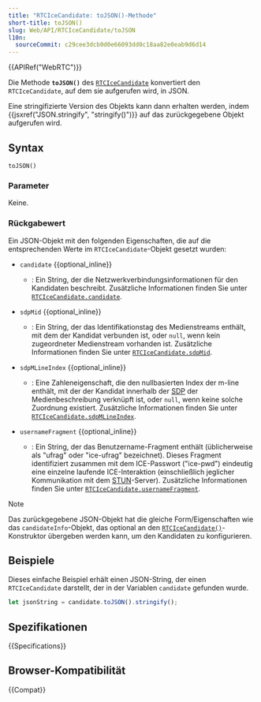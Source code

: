 ```yaml
---
title: "RTCIceCandidate: toJSON()-Methode"
short-title: toJSON()
slug: Web/API/RTCIceCandidate/toJSON
l10n:
  sourceCommit: c29cee3dcb0d0e66093dd0c18aa82e0eab9d6d14
---
```


{{APIRef("WebRTC")}}

Die Methode **`toJSON()`** des [`RTCIceCandidate`](/de/docs/Web/API/RTCIceCandidate) konvertiert den `RTCIceCandidate`, auf dem sie aufgerufen wird, in JSON.

Eine stringifizierte Version des Objekts kann dann erhalten werden, indem {{jsxref("JSON.stringify", "stringify()")}} auf das zurückgegebene Objekt aufgerufen wird.

## Syntax

```js-nolint
toJSON()
```

### Parameter

Keine.

### Rückgabewert

<!-- RTCIceCandidateInit in spec -->

Ein JSON-Objekt mit den folgenden Eigenschaften, die auf die entsprechenden Werte im `RTCIceCandidate`-Objekt gesetzt wurden:

- `candidate` {{optional_inline}}
  - : Ein String, der die Netzwerkverbindungsinformationen für den Kandidaten beschreibt.
    Zusätzliche Informationen finden Sie unter [`RTCIceCandidate.candidate`](/de/docs/Web/API/RTCIceCandidate/candidate).
- `sdpMid` {{optional_inline}}

  - : Ein String, der das Identifikationstag des Medienstreams enthält, mit dem der Kandidat verbunden ist, oder `null`, wenn kein zugeordneter Medienstream vorhanden ist.
    Zusätzliche Informationen finden Sie unter [`RTCIceCandidate.sdpMid`](/de/docs/Web/API/RTCIceCandidate/sdpMid).

- `sdpMLineIndex` {{optional_inline}}

  - : Eine Zahleneigenschaft, die den nullbasierten Index der m-line enthält, mit der der Kandidat innerhalb der [SDP](/de/docs/Web/API/WebRTC_API/Protocols#sdp) der Medienbeschreibung verknüpft ist, oder `null`, wenn keine solche Zuordnung existiert.
    Zusätzliche Informationen finden Sie unter [`RTCIceCandidate.sdpMLineIndex`](/de/docs/Web/API/RTCIceCandidate/sdpMLineIndex).

- `usernameFragment` {{optional_inline}}
  - : Ein String, der das Benutzername-Fragment enthält (üblicherweise als "ufrag" oder "ice-ufrag" bezeichnet).
    Dieses Fragment identifiziert zusammen mit dem ICE-Passwort ("ice-pwd") eindeutig eine einzelne laufende ICE-Interaktion (einschließlich jeglicher Kommunikation mit dem [STUN](/de/docs/Glossary/STUN)-Server).
    Zusätzliche Informationen finden Sie unter [`RTCIceCandidate.usernameFragment`](/de/docs/Web/API/RTCIceCandidate/usernameFragment).

> [!NOTE]
> Das zurückgegebene JSON-Objekt hat die gleiche Form/Eigenschaften wie das `candidateInfo`-Objekt, das optional an den [`RTCIceCandidate()`](/de/docs/Web/API/RTCIceCandidate/RTCIceCandidate)-Konstruktor übergeben werden kann, um den Kandidaten zu konfigurieren.

## Beispiele

Dieses einfache Beispiel erhält einen JSON-String, der einen `RTCIceCandidate` darstellt, der in der Variablen `candidate` gefunden wurde.

```js
let jsonString = candidate.toJSON().stringify();
```

## Spezifikationen

{{Specifications}}

## Browser-Kompatibilität

{{Compat}}
